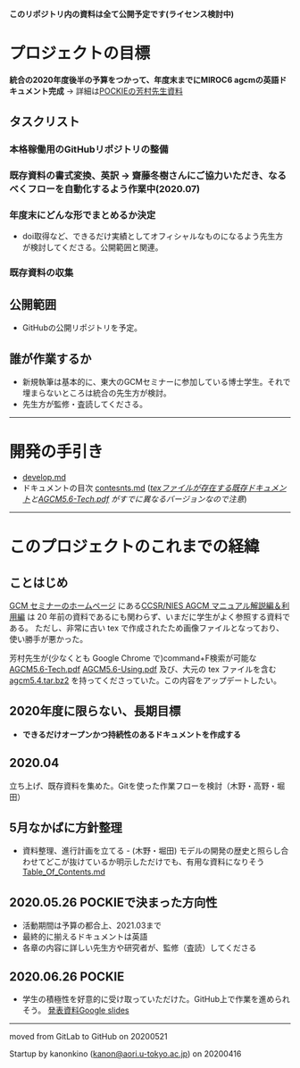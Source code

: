**このリポジトリ内の資料は全て公開予定です(ライセンス検討中)**

# プロジェクトの目標
**統合の2020年度後半の予算をつかって、年度末までにMIROC6 agcmの英語ドキュメント完成** 
-> 詳細は[POCKIEの芳村先生資料](https://atm-phys.nies.go.jp/~fswiki/miroc/wiki.cgi?page=POCKIE%A5%DF%A1%BC%A5%C6%A5%A3%A5%F3%A5%B0+%282020%2D06%2D26%29&file=20200626%5FPOCKIE%5FMIROCdescription%2Epptx&action=ATTACH)

## タスクリスト

### 本格稼働用のGitHubリポジトリの整備
 
### 既存資料の書式変換、英訳 -> 齋藤冬樹さんにご協力いただき、なるべくフローを自動化するよう作業中(2020.07)

### 年度末にどんな形でまとめるか決定
- doi取得など、できるだけ実績としてオフィシャルなものになるよう先生方が検討してくださる。公開範囲と関連。

### 既存資料の収集

## 公開範囲

- GitHubの公開リポジトリを予定。

## 誰が作業するか

- 新規執筆は基本的に、東大のGCMセミナーに参加している博士学生。それで埋まらないところは統合の先生方が検討。
- 先生方が監修・査読してくださる。

---

# 開発の手引き

- [develop.md](./memo/develop.md)
-  ドキュメントの目次 [contesnts.md](./reference/contents.md)
      (*[texファイルが存在する既存ドキュメント](./org/agcm5.4.zip)と[AGCM5.6-Tech.pdf](./org/AGCM5.6-Tech.pdf) がすでに異なるバージョンなので注意*)


---

# このプロジェクトのこれまでの経緯
## ことはじめ

[GCM セミナーのホームページ](https://ccsr.aori.u-tokyo.ac.jp/~miyakawa/limited/gcm/gcm-seminar.html)
にある[CCSR/NIES AGCM マニュアル解説編＆利用編](https://ccsr.aori.u-tokyo.ac.jp/~miyakawa/limited/gcm/documents/CCSR.NIES.AGCM.ver5.6.zip)
は 20 年前の資料であるにも関わらず、いまだに学生がよく参照する資料である。
ただし、非常に古い tex で作成されたため画像ファイルとなっており、使い勝手が悪かった。

芳村先生が(少なくとも Google Chrome で)command+F検索が可能な
[AGCM5.6-Tech.pdf](./org/AGCM5.6-Tech.pdf)
[AGCM5.6-Using.pdf](./org/AGCM5.6_Using.pdf)
及び、大元の tex ファイルを含む
[agcm5.4.tar.bz2](./org/agcm5.4.tar.bz2)
を持ってくださっていた。この内容をアップデートしたい。

## 2020年度に限らない、長期目標

- **できるだけオープンかつ持続性のあるドキュメントを作成する**

## 2020.04
立ち上げ、既存資料を集めた。Gitを使った作業フローを検討（木野・高野・堀田）

## 5月なかばに方針整理
- 資料整理、進行計画を立てる - (木野・堀田) モデルの開発の歴史と照らし合わせてどこが抜けているか明示しただけでも、有用な資料になりそう [Table_Of_Contents.md](./reference/Table_Of_Contents.md)
  
## 2020.05.26 POCKIEで決まった方向性

- 活動期間は予算の都合上、2021.03まで
- 最終的に揃えるドキュメントは英語
- 各章の内容に詳しい先生方や研究者が、監修（査読）してくださる

## 2020.06.26 POCKIE
- 学生の積極性を好意的に受け取っていただけた。GitHub上で作業を進められそう。
[発表資料Google slides](https://docs.google.com/presentation/d/1dHqW8_K4n0qfBhwjE8p25tSqCbfk1Sk7VRfBY8V_01U/edit)

---

moved from GitLab to GitHub on 20200521

Startup by kanonkino (kanon@aori.u-tokyo.ac.jp) on 20200416
